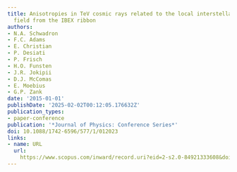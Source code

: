 ```yaml
---
title: Anisotropies in TeV cosmic rays related to the local interstellar magnetic
  field from the IBEX ribbon
authors:
- N.A. Schwadron
- F.C. Adams
- E. Christian
- P. Desiati
- P. Frisch
- H.O. Funsten
- J.R. Jokipii
- D.J. McComas
- E. Moebius
- G.P. Zank
date: '2015-01-01'
publishDate: '2025-02-02T00:12:05.176632Z'
publication_types:
- paper-conference
publication: '*Journal of Physics: Conference Series*'
doi: 10.1088/1742-6596/577/1/012023
links:
- name: URL
  url: 
    https://www.scopus.com/inward/record.uri?eid=2-s2.0-84921333608&doi=10.1088%2f1742-6596%2f577%2f1%2f012023&partnerID=40&md5=0b9f85aa341600d91494d29e1d461f9a
---
```

